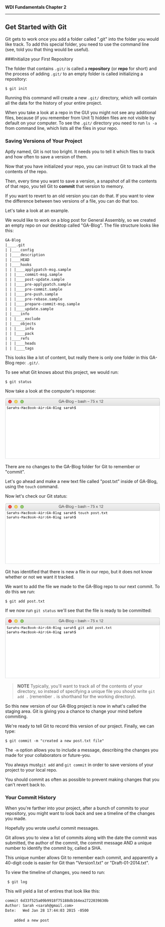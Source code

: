 **WDI Fundamentals Chapter 2**

---

## Get Started with Git

Git gets to work once you add a folder called ".git" into the folder you would like track. To add this special folder, you need to use the command line (see, told you that thing would be useful). 

###Initialize your First Repository

The folder that contains `.git/` is called a **repository** (or **repo** for short) and the process of adding `.git/` to an empty folder is called initializing a repository:

    $ git init

Running this command will create a new `.git/` directory, which will contain all the data for the history of your entire project. 

When you take a look at a repo in the GUI you might not see any additional files, because (if you remember from Unit 1) hidden files are not visible by default on your computer.  To see the `.git/` directory you need to run `ls -a` from command line, which lists all the files in your repo.


### Saving Versions of Your Project

Aptly named, Git is not too bright.  It needs you to tell it which files to track and how often to save a version of them.  

Now that you have initialized your repo, you can instruct Git to track all the contents of the repo. 

Then, every time you want to save a version, a snapshot of all the contents of that repo, you tell Git to **commit** that version to memory.

If you want to revert to an old version you can do that. If you want to view the difference between two versions of a file, you can do that too.

Let's take a look at an example.  

We would like to work on a blog post for General Assembly, so we created an empty repo on our desktop called "GA-Blog". The file structure looks like this:

```
GA-Blog
|____.git
| |____config
| |____description
| |____HEAD
| |____hooks
| | |____applypatch-msg.sample
| | |____commit-msg.sample
| | |____post-update.sample
| | |____pre-applypatch.sample
| | |____pre-commit.sample
| | |____pre-push.sample
| | |____pre-rebase.sample
| | |____prepare-commit-msg.sample
| | |____update.sample
| |____info
| | |____exclude
| |____objects
| | |____info
| | |____pack
| |____refs
| | |____heads
| | |____tags
```

This looks like a lot of content, but really there is only one folder in this GA-Blog repo: `.git/`.

To see what Git knows about this project, we would run:

```
$ git status
```

Now take a look at the computer's response:

![Git Status of GA-Blog](../assets/chapter2/git_status.gif)

There are no changes to the GA-Blog folder for Git to remember or "commit".

Let's go ahead and make a new text file called "post.txt" inside of GA-Blog, using the `touch` command.

Now let's check our Git status:

![Git Status of GA-Blog](../assets/chapter2/git_status_untracked.gif)

Git has identified that there is new a file in our repo, but it does not know whether or not we want it tracked.

We want to add the file we made to the GA-Blog repo to our next commit.  To do this we run:

```
$ git add post.txt
```

If we now run `git status` we'll see that the file is ready to be committed:

![Git Status of GA-Blog](../assets/chapter2/git_status_staged.gif)

> **NOTE** Typically, you'll want to track all of the contents of your directory, so instead of specifying a unique file you should write `git add .` (remember `.` is shorthand for the working directory).

So this new version of our GA-Blog project is now in what's called the staging area.  Git is giving you a chance to change your mind before commiting. 

We're ready to tell Git to record this version of our project. Finally, we can type:

    $ git commit -m "created a new post.txt file"

The `-m` option allows you to include a message, describing the changes you made for your collaborators or future-you.

You always must`git add` and `git commit` in order to save versions of your project to your local repo.

You should commit as often as possible to prevent making changes that you can't revert back to.


### Your Commit History

When you're farther into your project, after a bunch of commits to your repository, you might want to look back and see a timeline of the changes you made. 

Hopefully you wrote useful commit messages.

Git allows you to view a list of commits along with the date the commit was submitted, the author of the commit, the commit message AND a unique number to identify the commit by, called a SHA.

This unique number allows Git to remember each commit, and apparently a 40-digit code is easier for Git than "Version1.txt" or "Draft-01-2014.txt". 

To view the timeline of changes, you need to run:

```
 $ git log
```

This will yield a list of entires that look like this:

```
commit 6d33f525a09b9918f75188db164ea2722039830b
Author: Sarah <sarah@gmail.com>
Date:   Wed Jan 28 17:44:03 2015 -0500

    added a new post
    
```
